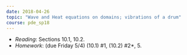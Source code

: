 ```yaml
---
date: 2018-04-26
topic: "Wave and Heat equations on domains; vibrations of a drum"
course: pde_sp18
---
```


- *Reading*: Sections 10.1, 10.2.
- *Homework*: (due Friday 5/4) (10.1) #1, (10.2) #2\*, 5.
